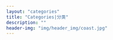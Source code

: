 ```yaml
---
layout: "categories"
title: "Categories|分类"
description: ""
header-img: "img/header_img/coast.jpg"
---
```

